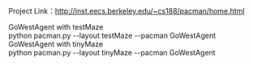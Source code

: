 Project Link：http://inst.eecs.berkeley.edu/~cs188/pacman/home.html

GoWestAgent with testMaze<br />
python pacman.py --layout testMaze --pacman GoWestAgent<br />
GoWestAgent with tinyMaze<br />
python pacman.py --layout tinyMaze --pacman GoWestAgent<br />
